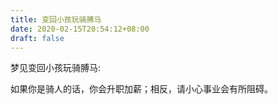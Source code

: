 ```yaml
---
title: 变回小孩玩骑膊马
date: 2020-02-15T20:54:12+08:00
draft: false
---
```


梦见变回小孩玩骑膊马:

如果你是骑人的话，你会升职加薪；相反，请小心事业会有所阻碍。
